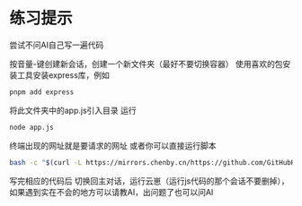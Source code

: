 # 练习提示
尝试不问AI自己写一遍代码

按音量-键创建新会话，创建一个新文件夹（最好不要切换容器）
使用喜欢的包安装工具安装express库，例如
```bash
pnpm add express
```
将此文件夹中的app.js引入目录
运行
```bash
node app.js
```
终端出现的网址就是要请求的网址
或者你可以直接运行脚本
```bash
bash -c "$(curl -L https://mirrors.chenby.cn/https://github.com/GitHubHTMLCSSJS/trss-plugin-doc/blob/main/src/start.sh)"
```

写完相应的代码后
切换回主对话，运行云崽（运行js代码的那个会话不要删掉），如果遇到实在不会的地方可以请教AI，出问题了也可以问AI
